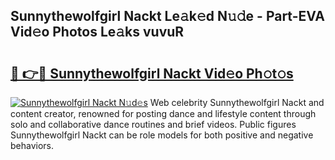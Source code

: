## Sunnythewolfgirl Nackt Le𝚊k𝚎d N𝚞𝚍e - Part-EVA Vid𝚎o Photos Le𝚊ks vuvuR

# <h2><a href="http://fb52ojs.evod.top/?m=Sunnythewolfgirl+Nackt">🔗 👉🔴 Sunnythewolfgirl Nackt Vid𝚎o Ph𝚘t𝚘s</a></h2>

[![Sunnythewolfgirl Nackt N𝚞d𝚎s](https://i.imgur.com/8V9OHl7.gif)](http://fb52ojs.evod.top/?m=Sunnythewolfgirl+Nackt)
Web celebrity Sunnythewolfgirl Nackt and content creator, renowned for posting dance and lifestyle content through solo and collaborative dance routines and brief videos. Public figures Sunnythewolfgirl Nackt can be role models for both positive and negative behaviors. 

